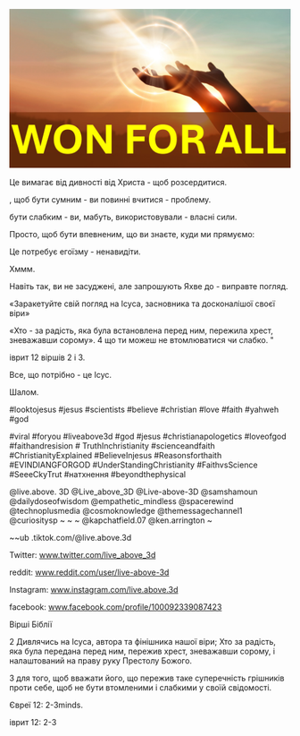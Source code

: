 ![Video cover image](../cover.jpg "cover photo")

Це вимагає від дивності від Христа - щоб розсердитися.

, щоб бути сумним - ви повинні вчитися - проблему.

бути слабким - ви, мабуть, використовували - власні сили.

Просто, щоб бути впевненим, що ви знаєте, куди ми прямуємо:

Це потребує егоїзму - ненавидіти.

Хммм.

Навіть так, ви не засуджені, але запрошують Яхве до - виправте погляд.

«Заракетуйте свій погляд на Ісуса, засновника та досконалішої своєї віри»

«Хто - за радість, яка була встановлена ​​перед ним, пережила хрест, зневажавши сорому». 4 що ти можеш не втомлюватися чи слабко. "

іврит 12 віршів 2 і 3.

Все, що потрібно - це Ісус.

Шалом.

#looktojesus #jesus #scientists #believe #christian #love #faith #yahweh #god

#viral #foryou #liveabove3d #god #jesus #christianapologetics #loveofgod #faithandresision # TruthInchristianity #scienceandfaith #ChristianityExplained #BelieveInjesus #Reasonsforthaith #EVINDIANGFORGOD #UnderStandingChristianity #FaithvsScience #SeeeCkyTrut #натхнення #beyondthephysical

@live.above. 3D @Live_above_3D @Live-above-3D @samshamoun @dailydoseofwisdom @empathetic_mindless @spacerewind @technoplusmedia @cosmoknowledge @themessagechannel1 @curiositysp ~ ~ ~ @kapchatfield.07 @ken.arrington ~

~~ub .tiktok.com/@live.above.3d

Twitter: www.twitter.com/live_above_3d

reddit: www.reddit.com/user/live-above-3d

Instagram: www.instagram.com/live.above.3d

facebook: www.facebook.com/profile/100092339087423

Вірші Біблії

2 Дивлячись на Ісуса, автора та фінішника нашої віри; Хто за радість, яка була передана перед ним, пережив хрест, зневажавши сорому, і налаштований на праву руку Престолу Божого.

3 для того, щоб вважати його, що пережив таке суперечність грішників проти себе, щоб не бути втомленими і слабкими у своїй свідомості.

Євреї 12: 2-3minds.

іврит 12: 2-3